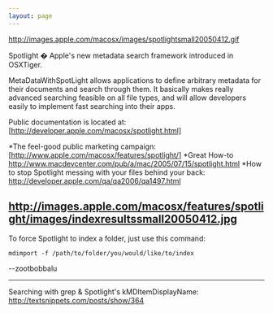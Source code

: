 ```yaml
---
layout: page
---
```


http://images.apple.com/macosx/images/spotlightsmall20050412.gif

Spotlight � Apple's new metadata search framework introduced in OSXTiger.

MetaDataWithSpotLight allows applications to define arbitrary metadata for their documents and search through them. It basically makes really advanced searching feasible on all file types, and will allow developers easily to implement fast searching into their apps.

Public documentation is located at: [http://developer.apple.com/macosx/spotlight.html]


*The feel-good public marketing campaign: [http://www.apple.com/macosx/features/spotlight/]
*Great How-to http://www.macdevcenter.com/pub/a/mac/2005/07/15/spotlight.html
*How to stop Spotlight messing with your files behind your back: http://developer.apple.com/qa/qa2006/qa1497.html


http://images.apple.com/macosx/features/spotlight/images/indexresultssmall20050412.jpg
----

To force Spotlight to index a folder, just use this command:

    mdimport -f /path/to/folder/you/would/like/to/index 

--zootbobbalu

----
Searching with grep & Spotlight's kMDItemDisplayName:  http://textsnippets.com/posts/show/364
